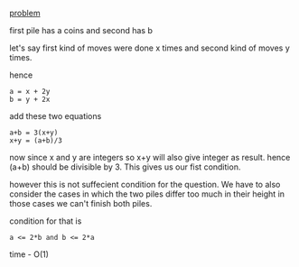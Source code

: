 [problem](https://cses.fi/file/9ea35747c2646b291cece7549462479ede5430f9604451981811ef4b99a13613/1/1/)

first pile has a coins and second has b

let's say first kind of moves were done x times and second kind of moves y times.

hence 

    a = x + 2y
    b = y + 2x

add these two equations

    a+b = 3(x+y)
    x+y = (a+b)/3

now since x and y are integers so x+y will also give integer as result. hence (a+b) should be divisible by 3. This gives us our fist condition.

however this is not suffecient condition for the question. We have to also consider the cases in which the two piles differ too much in their height in those cases we can't finish both piles.

condition for that is

    a <= 2*b and b <= 2*a

time - O(1)
